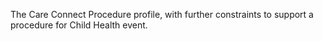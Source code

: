 The Care Connect Procedure profile, with further constraints to support a procedure for Child Health event.